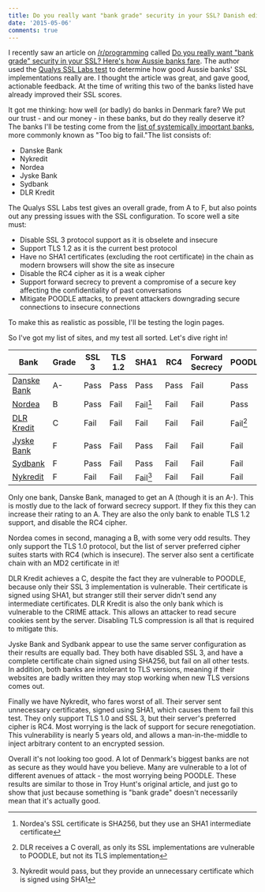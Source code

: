```yaml
---
title: Do you really want "bank grade" security in your SSL? Danish edition
date: '2015-05-06'
comments: true
---
```


I recently saw an article on [/r/programming](https://www.reddit.com/r/programming) called [Do you really want "bank grade" security in your SSL? Here's how Aussie banks fare](https://www.troyhunt.com/do-you-really-want-bank-grade-security/). The author used the [Qualys SSL Labs test](https://www.ssllabs.com/ssltest/) to determine how good Aussie banks' SSL implementations really are. I thought the article was great, and gave good, actionable feedback. At the time of writing this two of the banks listed have already improved their SSL scores.

It got me thinking: how well (or badly) do banks in Denmark fare? We put our trust - and our money - in these banks, but do they really deserve it? The banks I'll be testing come from the [list of systemically important banks](https://en.wikipedia.org/wiki/List_of_systemically_important_banks), more commonly known as "Too big to fail."<!--more-->The list consists of:

- Danske Bank
- Nykredit
- Nordea
- Jyske Bank
- Sydbank
- DLR Kredit

The Qualys SSL Labs test gives an overall grade, from A to F, but also points out any pressing issues with the SSL configuration. To score well a site must:

- Disable SSL 3 protocol support as it is obselete and insecure
- Support TLS 1.2 as it is the current best protocol
- Have no SHA1 certificates (excluding the root certificate) in the chain as modern browsers will show the site as insecure
- Disable the RC4 cipher as it is a weak cipher
- Support forward secrecy to prevent a compromise of a secure key affecting the confidentiality of past conversations
- Mitigate POODLE attacks, to prevent attackers downgrading secure connections to insecure connections

To make this as realistic as possible, I'll be testing the login pages.

So I've got my list of sites, and my test all sorted. Let's dive right in!

| Bank                                                                             | Grade | SSL 3 | TLS 1.2 | SHA1     | RC4  | Forward Secrecy | POODLE   |
| -------------------------------------------------------------------------------- | ----- | ----- | ------- | -------- | ---- | --------------- | -------- |
| [Danske Bank](https://www.ssllabs.com/ssltest/analyze.html?d=danskebank.dk)      | A-    | Pass  | Pass    | Pass     | Pass | Fail            | Pass     |
| [Nordea](https://www.ssllabs.com/ssltest/analyze.html?d=netbank.nordea.dk)       | B     | Pass  | Fail    | Fail[^1] | Fail | Fail            | Pass     |
| [DLR Kredit](https://www.ssllabs.com/ssltest/analyze.html?d=dlr.dk)              | C     | Fail  | Fail    | Fail     | Fail | Fail            | Fail[^2] |
| [Jyske Bank](https://www.ssllabs.com/ssltest/analyze.html?d=portal.jyskebank.dk) | F     | Pass  | Fail    | Pass     | Fail | Fail            | Fail     |
| [Sydbank](https://www.ssllabs.com/ssltest/analyze.html?d=portal4.sydbank.dk)     | F     | Pass  | Fail    | Pass     | Fail | Fail            | Fail     |
| [Nykredit](https://www.ssllabs.com/ssltest/analyze.html?d=mitnykredit.dk)        | F     | Fail  | Fail    | Fail[^3] | Fail | Fail            | Fail     |

Only one bank, Danske Bank, managed to get an A (though it is an A-). This is mostly due to the lack of forward secrecy support. If they fix this they can increase their rating to an A. They are also the only bank to enable TLS 1.2 support, and disable the RC4 cipher.

Nordea comes in second, managing a B, with some very odd results. They only support the TLS 1.0 protocol, but the list of server preferred cipher suites starts with RC4 (which is insecure). The server also sent a certificate chain with an MD2 certificate in it!

DLR Kredit achieves a C, despite the fact they are vulnerable to POODLE, because only their SSL 3 implementation is vulnerable. Their certificate is signed using SHA1, but stranger still their server didn't send any intermediate certificates. DLR Kredit is also the only bank which is vulnerable to the CRIME attack. This allows an attacker to read secure cookies sent by the server. Disabling TLS compression is all that is required to mitigate this.

Jyske Bank and Sydbank appear to use the same server configuration as their results are equally bad. They both have disabled SSL 3, and have a complete certificate chain signed using SHA256, but fail on all other tests. In addition, both banks are intolerant to TLS versions, meaning if their websites are badly written they may stop working when new TLS versions comes out.

Finally we have Nykredit, who fares worst of all. Their server sent unnecessary certificates, signed using SHA1, which causes them to fail this test. They only support TLS 1.0 and SSL 3, but their server's preferred cipher is RC4. Most worrying is the lack of support for secure renegotiation. This vulnerability is nearly 5 years old, and allows a man-in-the-middle to inject arbitrary content to an encrypted session.

Overall it's not looking too good. A lot of Denmark's biggest banks are not as secure as they would have you believe. Many are vulnerable to a lot of different avenues of attack - the most worrying being POODLE. These results are similar to those in Troy Hunt's original article, and just go to show that just because something is "bank grade" doesn't necessarily mean that it's actually good.

[^1]: Nordea's SSL certificate is SHA256, but they use an SHA1 intermediate certificate
[^2]: DLR receives a C overall, as only its SSL implementations are vulnerable to POODLE, but not its TLS implementation
[^3]: Nykredit would pass, but they provide an unnecessary certificate which is signed using SHA1
